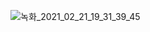 ![녹화_2021_02_21_19_31_39_45](https://user-images.githubusercontent.com/65489223/108622408-f418d680-747b-11eb-8924-9542b2b83c66.gif)
